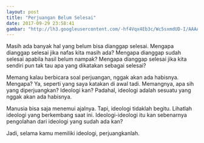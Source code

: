 ```yaml
---
layout: post
title: "Perjuangan Belum Selesai"
date: 2017-09-29 23:58:41
gambar: "http://lh3.googleusercontent.com/-hf4Vqx4Eb3c/Wc5sxmdUD-I/AAAAAAAACWw/i6Cp9F0vyWMGwJ3bEdp3IcGdPk2TvGlOACLcBGAs/h120/Ilustrasi-perjuangan-duniasastra.net_.png"
---
```


Masih ada banyak hal yang belum bisa dianggap selesai. Mengapa dianggap selesai jika nafas kita masih ada? Mengapa dianggap sudah selesai apabila hasil belum nampak? Mengapa dianggap selesai jika kita sendiri pun tak tau apa yang dikatakan sebagai selesai?

Memang kalau berbicara soal perjuangan, nggak akan ada habisnya. Mengapa? Ya, seperti yang saya katakan di awal tadi. Memangnya, apa sih yang diperjuangkan? Ideologi kan? Padahal, ideologi adalah sesuatu yang nggak akan ada habisnya.

Manusia bisa saja menemui ajalnya. Tapi, ideologi tidaklah begitu. Lihatlah ideologi yang berkembang saat ini. Ideologi-ideologi itu kan sebenarnya pengolahan dari ideologi yang sudah ada kan?

Jadi, selama kamu memiliki ideologi, perjuangkanlah.